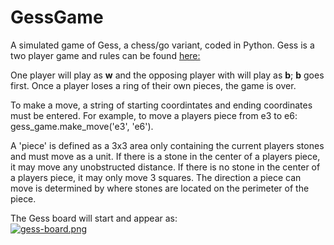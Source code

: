 # GessGame

A simulated game of Gess, a chess/go variant, coded in Python.  Gess is a two player game and rules can be found [here:](https://www.chessvariants.com/crossover.dir/gess.html)
<p>One player will play as <strong>w</strong> and the opposing player with will play as <strong>b</strong>; <strong>b</strong> goes first.  Once a player loses a ring of their own pieces, the game is over.</p> 
<p>To make a move, a string of starting coordintates and ending coordinates must be entered.  For example, to move a players piece from e3 to e6: gess_game.make_move('e3', 'e6').
<p>A 'piece' is defined as a 3x3 area only containing the current players stones and must move as a unit. If there is a stone in the center of a players piece, it may move any unobstructed distance. If there is no stone in the center of a players piece, it may only move 3 squares. The direction a piece can move is determined by where stones are located on the perimeter of the piece. 

The Gess board will start and appear as: 
<br>
[![gess-board.png](https://i.postimg.cc/CK3xvMcL/gess-board.png)](https://postimg.cc/WD7VzVRQ)
